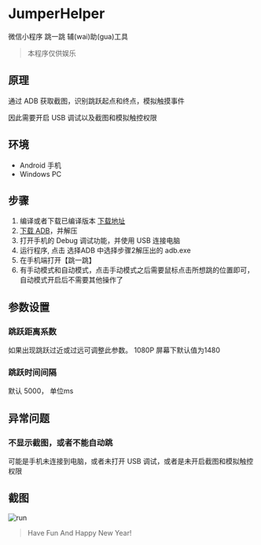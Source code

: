 # JumperHelper

微信小程序 跳一跳 辅(wai)助(gua)工具

> 本程序仅供娱乐

## 原理

通过 ADB 获取截图，识别跳跃起点和终点，模拟触摸事件

因此需要开启 USB 调试以及截图和模拟触控权限

## 环境

* Android 手机
* Windows PC

## 步骤

1. 编译或者下载已编译版本 [下载地址](https://raw.githubusercontent.com/Nihiue/JumpHelper/master/static/MyJumpHelper.exe)
2. [下载 ADB](https://raw.githubusercontent.com/Nihiue/JumpHelper/master/static/platform-tools-latest-windows.zip)，并解压
3. 打开手机的 Debug 调试功能，并使用 USB 连接电脑
4. 运行程序, 点击 选择ADB 中选择步骤2解压出的 adb.exe
5. 在手机端打开【跳一跳】
6. 有手动模式和自动模式，点击手动模式之后需要鼠标点击所想跳的位置即可，自动模式开启后不需要其他操作了

## 参数设置

### 跳跃距离系数
如果出现跳跃过近或过远可调整此参数。 1080P 屏幕下默认值为1480

### 跳跃时间间隔
默认 5000， 单位ms


## 异常问题

### 不显示截图，或者不能自动跳
可能是手机未连接到电脑，或者未打开 USB 调试，或者是未开启截图和模拟触控权限


## 截图

![run](https://raw.githubusercontent.com/Nihiue/JumpHelper/master/static/run_new.png)



> Have Fun And Happy New Year!
